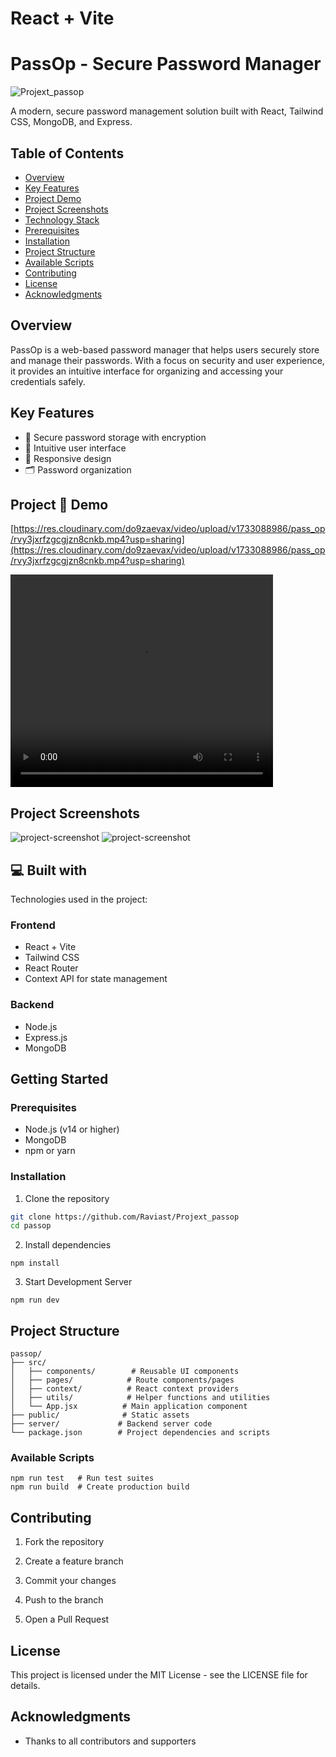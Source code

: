 # React + Vite

# PassOp - Secure Password Manager

![Projext_passop](https://socialify.git.ci/Raviast/Projext_passop/image?font=Bitter&language=1&name=1&owner=1&pattern=Circuit%20Board&stargazers=1&theme=Auto)

A modern, secure password management solution built with React, Tailwind CSS, MongoDB, and Express.

## Table of Contents
- [Overview](#overview)
- [Key Features](#key-features)
- [Project  Demo](#project-demo)
- [Project Screenshots](#project-screenshots)
- [Technology Stack](#technology-stack)
- [Prerequisites](#prerequisites)
- [Installation](#installation)
- [Project Structure](#project-structure)
- [Available Scripts](#available-scripts)
- [Contributing](#contributing)
- [License](#license)
- [Acknowledgments](#acknowledgments)

## Overview

PassOp is a web-based password manager that helps users securely store and manage their passwords. With a focus on security and user experience, it provides an intuitive interface for organizing and accessing your credentials safely.

## Key Features

- 🔐 Secure password storage with encryption
- 🎯 Intuitive user interface
- 📱 Responsive design
- 🗂️ Password organization

## Project 🚀 Demo

[https://res.cloudinary.com/do9zaevax/video/upload/v1733088986/pass_op/rvy3jxrfzgcgjzn8cnkb.mp4?usp=sharing](https://res.cloudinary.com/do9zaevax/video/upload/v1733088986/pass_op/rvy3jxrfzgcgjzn8cnkb.mp4?usp=sharing)


<video width="420" height="340" controls>
  <source src="https://res.cloudinary.com/do9zaevax/video/upload/v1733088986/pass_op/rvy3jxrfzgcgjzn8cnkb.mp4" type="video/mp4">
  <source src="https://res.cloudinary.com/do9zaevax/video/upload/v1733088986/pass_op/rvy3jxrfzgcgjzn8cnkb.ogg" type="video/ogg">
  Your browser does not support the video tag.
</video>

## Project Screenshots

<img src="https://res.cloudinary.com/do9zaevax/image/upload/v1733087431/r89mwjzfwbzqbt9rtekb.png" alt="project-screenshot">

<img src="https://res.cloudinary.com/do9zaevax/image/upload/v1733087430/hkvvvtdc7qr6bkis8c2l.png" alt="project-screenshot">
    
## <h2>💻 Built with</h2>

Technologies used in the project:


### Frontend
- React + Vite
- Tailwind CSS
- React Router
- Context API for state management

### Backend
- Node.js
- Express.js
- MongoDB

## Getting Started

### Prerequisites
- Node.js (v14 or higher)
- MongoDB
- npm or yarn

### Installation

1. Clone the repository
```bash
git clone https://github.com/Raviast/Projext_passop    
cd passop
```
2. Install dependencies
```
npm install
```
3. Start Development Server
```
npm run dev
```

## Project Structure
```
passop/
├── src/
│   ├── components/        # Reusable UI components
│   ├── pages/            # Route components/pages
│   ├── context/          # React context providers
│   ├── utils/            # Helper functions and utilities
│   └── App.jsx          # Main application component
├── public/              # Static assets
├── server/             # Backend server code
└── package.json        # Project dependencies and scripts
```

### Available Scripts
```npm run dev    # Start development server
npm run test   # Run test suites
npm run build  # Create production build
```

## Contributing
1. Fork the repository

2. Create a feature branch

3. Commit your changes

4. Push to the branch

5. Open a Pull Request


## License
 This project is licensed under the MIT License - see the LICENSE file for details.

## Acknowledgments
 - Thanks to all contributors and supporters
